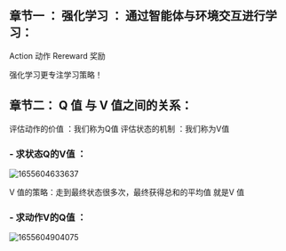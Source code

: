 ##  章节一 ： 强化学习 ： 通过智能体与环境交互进行学习：

Action 动作
Rereward 奖励

强化学习更专注学习策略！

## 章节二：  Q 值 与 V 值之间的关系：

评估动作的价值 ：我们称为Q值
评估状态的机制 ：我们称为V值

### - 求状态Q的V值 ：

![1655604633637](https://user-images.githubusercontent.com/68007558/174462986-15a8d5dd-78a9-4e34-aaa6-e8a9f1c88b74.png)

V 值的策略：走到最终状态很多次，最终获得总和的平均值 就是V 值

### - 求动作V的Q值 ：

![1655604904075](https://user-images.githubusercontent.com/68007558/174463055-e521877a-b73e-4cd0-a795-b8582e87562e.png)

